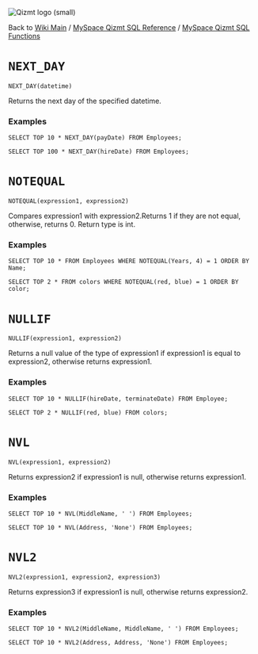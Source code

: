 <a href='Hidden comment: Image:'></a><img src='http://qizmt.googlecode.com/svn/wiki/images/Qizmt_logo_small.png' alt='Qizmt logo (small)' />

Back to <a href='Hidden comment: Link:'></a>[Wiki Main](Main.md) / [MySpace Qizmt SQL Reference](MySpaceQizmtSQLReference.md) / [MySpace Qizmt SQL Functions](MySpaceQizmtSQLReferenceFunction.md)



# `NEXT_DAY` #

```
NEXT_DAY(datetime) 
```

Returns the next day of the specified datetime.

### Examples ###

```
SELECT TOP 10 * NEXT_DAY(payDate) FROM Employees;
```

```
SELECT TOP 100 * NEXT_DAY(hireDate) FROM Employees;
```

# `NOTEQUAL` #

```
NOTEQUAL(expression1, expression2) 
```

Compares expression1 with expression2.Returns 1 if they are not equal, otherwise, returns 0. Return type is int.

### Examples ###

```
SELECT TOP 10 * FROM Employees WHERE NOTEQUAL(Years, 4) = 1 ORDER BY Name;
```

```
SELECT TOP 2 * FROM colors WHERE NOTEQUAL(red, blue) = 1 ORDER BY color;
```

# `NULLIF` #

```
NULLIF(expression1, expression2) 
```

Returns a null value of the type of expression1 if expression1 is equal to expression2, otherwise returns expression1.

### Examples ###

```
SELECT TOP 10 * NULLIF(hireDate, terminateDate) FROM Employee;
```

```
SELECT TOP 2 * NULLIF(red, blue) FROM colors;
```

# `NVL` #

```
NVL(expression1, expression2) 
```

Returns expression2 if expression1 is null, otherwise returns expression1.

### Examples ###

```
SELECT TOP 10 * NVL(MiddleName, ' ') FROM Employees;
```

```
SELECT TOP 10 * NVL(Address, 'None') FROM Employees;
```

# `NVL2` #

```
NVL2(expression1, expression2, expression3) 
```

Returns expression3 if expression1 is null, otherwise returns expression2.

### Examples ###

```
SELECT TOP 10 * NVL2(MiddleName, MiddleName, ' ') FROM Employees;
```

```
SELECT TOP 10 * NVL2(Address, Address, 'None') FROM Employees;
```


